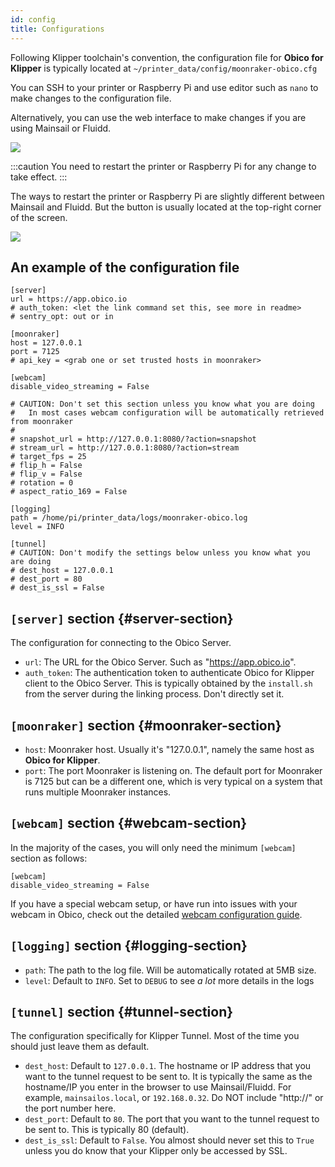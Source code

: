 ```yaml
---
id: config
title: Configurations
---
```


Following Klipper toolchain's convention, the configuration file for **Obico for Klipper** is typically located at `~/printer_data/config/moonraker-obico.cfg`

You can SSH to your printer or Raspberry Pi and use editor such as `nano` to make changes to the configuration file.

Alternatively, you can use the web interface to make changes if you are using Mainsail or Fluidd.

![](/img/user-guides/helpdocs/open-moonraker-obico-cfg.png)

:::caution
You need to restart the printer or Raspberry Pi for any change to take effect.
:::

The ways to restart the printer or Raspberry Pi are slightly different between Mainsail and Fluidd. But the button is usually located at the top-right corner of the screen.

![](/img/user-guides/helpdocs/restart-printer-pi.png)

## An example of the configuration file

```
[server]
url = https://app.obico.io
# auth_token: <let the link command set this, see more in readme>
# sentry_opt: out or in

[moonraker]
host = 127.0.0.1
port = 7125
# api_key = <grab one or set trusted hosts in moonraker>

[webcam]
disable_video_streaming = False

# CAUTION: Don't set this section unless you know what you are doing
#   In most cases webcam configuration will be automatically retrieved from moonraker
#
# snapshot_url = http://127.0.0.1:8080/?action=snapshot
# stream_url = http://127.0.0.1:8080/?action=stream
# target_fps = 25
# flip_h = False
# flip_v = False
# rotation = 0
# aspect_ratio_169 = False

[logging]
path = /home/pi/printer_data/logs/moonraker-obico.log
level = INFO

[tunnel]
# CAUTION: Don't modify the settings below unless you know what you are doing
# dest_host = 127.0.0.1
# dest_port = 80
# dest_is_ssl = False

```

## `[server]` section {#server-section}

The configuration for connecting to the Obico Server.

- `url`: The URL for the Obico Server. Such as "https://app.obico.io".
- `auth_token`: The authentication token to authenticate Obico for Klipper client to the Obico Server. This is typically obtained by the `install.sh` from the server during the linking process. Don't directly set it.

## `[moonraker]` section {#moonraker-section}

- `host`: Moonraker host. Usually it's "127.0.0.1", namely the same host as **Obico for Klipper**.
- `port`: The port Moonraker is listening on. The default port for Moonraker is 7125 but can be a different one, which is very typical on a system that runs multiple Moonraker instances.

## `[webcam]` section {#webcam-section}

In the majority of the cases, you will only need the minimum `[webcam]` section as follows:

```
[webcam]
disable_video_streaming = False
```

If you have a special webcam setup, or have run into issues with your webcam in Obico, check out the detailed [webcam configuration guide](webcam.md).

## `[logging]` section {#logging-section}

- `path`: The path to the log file. Will be automatically rotated at 5MB size.
- `level`: Default to `INFO`. Set to `DEBUG` to see _a lot_ more details in the logs

## `[tunnel]` section {#tunnel-section}

The configuration specifically for Klipper Tunnel. Most of the time you should just leave them as default.

- `dest_host`: Default to `127.0.0.1`. The hostname or IP address that you want to the tunnel request to be sent to. It is typically the same as the hostname/IP you enter in the browser to use Mainsail/Fluidd. For example, `mainsailos.local`, or `192.168.0.32`. Do NOT include "http://" or the port number here.
- `dest_port`: Default to `80`. The port that you want to the tunnel request to be sent to. This is typically 80 (default).
- `dest_is_ssl`: Default to `False`. You almost should never set this to `True` unless you do know that your Klipper only be accessed by SSL.
